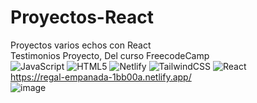 # Proyectos-React
Proyectos varios echos con React  
Testimonios Proyecto, Del curso FreecodeCamp   
![JavaScript](https://img.shields.io/badge/javascript-%23323330.svg?style=for-the-badge&logo=javascript&logoColor=%23F7DF1E) ![HTML5](https://img.shields.io/badge/html5-%23E34F26.svg?style=for-the-badge&logo=html5&logoColor=white) ![Netlify](https://img.shields.io/badge/netlify-%23000000.svg?style=for-the-badge&logo=netlify&logoColor=#00C7B7) ![TailwindCSS](https://img.shields.io/badge/tailwindcss-%2338B2AC.svg?style=for-the-badge&logo=tailwind-css&logoColor=white) ![React](https://img.shields.io/badge/react-%2320232a.svg?style=for-the-badge&logo=react&logoColor=%2361DAFB)  
https://regal-empanada-1bb00a.netlify.app/  
![image](https://user-images.githubusercontent.com/56416438/230690932-390ebac7-70d5-4275-923e-749d97719837.png)

